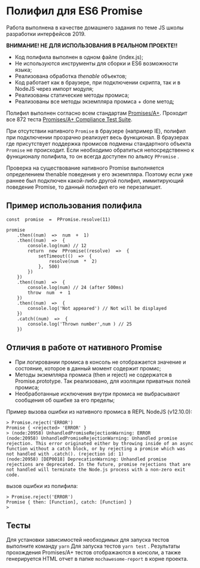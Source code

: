 # Полифил для ES6 Promise

Работа выполнена в качестве домашнего задания по теме JS школы разработки интерфейсов 2019.

**ВНИМАНИЕ! НЕ ДЛЯ ИСПОЛЬЗОВАНИЯ В РЕАЛЬНОМ ПРОЕКТЕ!!**

- Код полифила выполнен в одном файле (index.js);
- Не используются инструменты для сборки и ES6 возможности языка;
- Реализована обработка *thenable* объектов;
- Код работает как в браузере, при подключении скрипта, так и в NodeJS через импорт модуля;
- Реализованы статические методы промиса;
- Реализованы все методы экземпляра промиса + done метод;

Полифил выполнен согласно всем стандартам [Promises/A+](https://promisesaplus.com/). Проходит все 872 теста [Promises/A+ Compliance Test Suite](https://github.com/promises-aplus/promises-tests).

При отсутствии нативного `Promise` в браузере (например IE), полифил при подключении прозрачно реализует весь функционал. В браузерах где присутствует поддержка промисов подмены стандартного объекта `Promise` не происходит. Если необходимо обратиться непосредственно к функционалу полифила, то он всегда доступен по альясу `PPromise` .

Проверка на существование нативного Promise выполняется определением thenable поведения у его экземпляра. Поэтому если уже раннее был подключен какой-либо другой полифил, иммитирующий поведение Promise, то данный полифил его не перезапишет.

## Пример использования полифила

	const  promise  =  PPromise.resolve(11)

	promise
		.then((num)  =>  num  +  1)
		.then((num)  =>  {
			console.log(num) // 12
			return  new  PPromise((resolve)  =>  {
				setTimeout(()  =>  {
					resolve(num  *  2)
				},  500)
			})
		})
		.then((num)  =>  {
			console.log(num) // 24 (after 500ms)
			throw  num  +  1
		})
		.then((num)  =>  {
			console.log('Not appeared') // Not will be displayed
		})
		.catch((num)  =>  {
			console.log('Thrown number',num ) // 25
		})

## Отличия в работе от нативного Promise

- При логировании промиса в консоль не отображается значение и состояние, которое в данный момент содержит промис;
- Методы экземпляра промиса (then и reject) не содержатся в Promise.prototype. Так реализовано, для изоляции приватных полей промиса;
- Необработанные исключения внутри промиса не выбрасывают сообщения об ошибке за его пределы;

Пример вызова ошибки из нативного промиса в REPL NodeJS (v12.10.0):

	> Promise.reject('ERROR')
	Promise { <rejected> 'ERROR' }
	> (node:20958) UnhandledPromiseRejectionWarning: ERROR
	(node:20958) UnhandledPromiseRejectionWarning: Unhandled promise rejection. This error originated either by throwing inside of an async function without a catch block, or by rejecting a promise which was not handled with .catch(). (rejection id: 1)
	(node:20958) [DEP0018] DeprecationWarning: Unhandled promise rejections are deprecated. In the future, promise rejections that are not handled will terminate the Node.js process with a non-zero exit code.

вызов ошибки из полифила:

	> Promise.reject('ERROR')
	Promise { then: [Function], catch: [Function] }
	>

## Тесты

Для установки зависимостей необходимых для запуска тестов выполните команду `yarn`
Для запуска тестов `yarn test` .
Результаты прохождения Promises/A+ тестов отображаются в консоли, а также генерируется HTML отчет в папке `mochawesome-report` в корне проекта.
